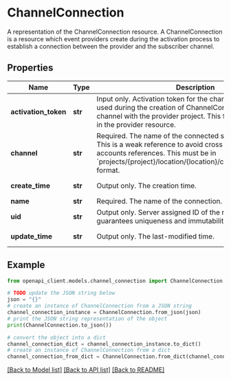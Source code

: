 # ChannelConnection

A representation of the ChannelConnection resource. A ChannelConnection is a resource which event providers create during the activation process to establish a connection between the provider and the subscriber channel.

## Properties

Name | Type | Description | Notes
------------ | ------------- | ------------- | -------------
**activation_token** | **str** | Input only. Activation token for the channel. The token will be used during the creation of ChannelConnection to bind the channel with the provider project. This field will not be stored in the provider resource. | [optional] 
**channel** | **str** | Required. The name of the connected subscriber Channel. This is a weak reference to avoid cross project and cross accounts references. This must be in &#x60;projects/{project}/location/{location}/channels/{channel_id}&#x60; format. | [optional] 
**create_time** | **str** | Output only. The creation time. | [optional] [readonly] 
**name** | **str** | Required. The name of the connection. | [optional] 
**uid** | **str** | Output only. Server assigned ID of the resource. The server guarantees uniqueness and immutability until deleted. | [optional] [readonly] 
**update_time** | **str** | Output only. The last-modified time. | [optional] [readonly] 

## Example

```python
from openapi_client.models.channel_connection import ChannelConnection

# TODO update the JSON string below
json = "{}"
# create an instance of ChannelConnection from a JSON string
channel_connection_instance = ChannelConnection.from_json(json)
# print the JSON string representation of the object
print(ChannelConnection.to_json())

# convert the object into a dict
channel_connection_dict = channel_connection_instance.to_dict()
# create an instance of ChannelConnection from a dict
channel_connection_from_dict = ChannelConnection.from_dict(channel_connection_dict)
```
[[Back to Model list]](../README.md#documentation-for-models) [[Back to API list]](../README.md#documentation-for-api-endpoints) [[Back to README]](../README.md)


